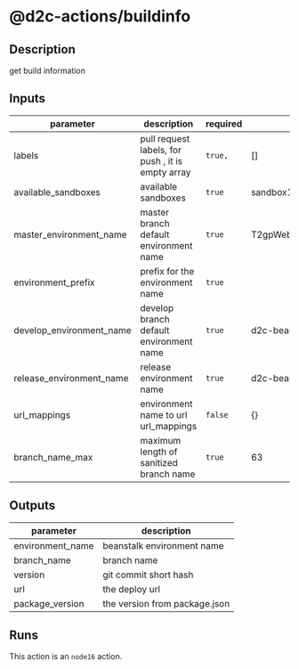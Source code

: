 # @d2c-actions/buildinfo
## Description

get build information

## Inputs

| parameter | description | required | default |
| - | - | - | - |
| labels | pull request labels, for push , it is empty array | `true,` | [] |
| available_sandboxes | available sandboxes | `true` | sandbox1,sandbox2,sandbox3 |
| master_environment_name | master branch default environment name | `true` | T2gpWebDocker-env |
| environment_prefix | prefix for the environment name | `true` |  |
| develop_environment_name | develop branch default environment name | `true` | d2c-beanstalk-infra-dev |
| release_environment_name | release environment name | `true` | d2c-beanstalk-infra-dev |
| url_mappings | environment name to url url_mappings | `false` | {} |
| branch_name_max | maximum length of sanitized branch name | `true` | 63 |


## Outputs

| parameter | description |
| - | - |
| environment_name | beanstalk environment name |
| branch_name | branch name |
| version | git commit short hash |
| url | the deploy url |
| package_version | the version from package.json |


## Runs

This action is an `node16` action.


